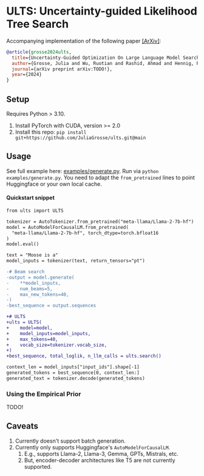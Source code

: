 # ULTS: Uncertainty-guided Likelihood Tree Search

Accompanying implementation of the following paper [[ArXiv]](TODO!):

```bib
@article{grosse2024ults,
  title={Uncertainty-Guided Optimization On Large Language Model Search Trees},
  author={Grosse, Julia and Wu, Ruotian and Rashid, Ahmad and Hennig, Philipp and Poupart, Pascal and Kristiadi, Agustinus},
  journal={arXiv preprint arXiv:TODO!},
  year={2024}
}
```

## Setup

Requires Python > 3.10.

1. Install PyTorch with CUDA, version >= 2.0
2. Install this repo: `pip install git+https://github.com/JuliaGrosse/ults.git@main`

## Usage

See full example here: [examples/generate.py](https://github.com/JuliaGrosse/ults/blob/main/examples/generate.py). Run via `python examples/generate.py`. You need to adapt the `from_pretrained` lines to point Huggingface or your own local cache.

#### Quickstart snippet

```diff
from ults import ULTS

tokenizer = AutoTokenizer.from_pretrained("meta-llama/Llama-2-7b-hf")
model = AutoModelForCausalLM.from_pretrained(
  "meta-llama/Llama-2-7b-hf", torch_dtype=torch.bfloat16
)
model.eval()

text = "Moose is a"
model_inputs = tokenizer(text, return_tensors="pt")

-# Beam search
-output = model.generate(
-    **model_inputs,
-    num_beams=5,
-    max_new_tokens=40,
-)
-best_sequence = output.sequences

+# ULTS
+ults = ULTS(
+    model=model,
+    model_inputs=model_inputs,
+    max_tokens=40,
+    vocab_size=tokenizer.vocab_size,
+)
+best_sequence, total_loglik, n_llm_calls = ults.search()

context_len = model_inputs["input_ids"].shape[-1]
generated_tokens = best_sequence[0, context_len:]
generated_text = tokenizer.decode(generated_tokens)
```

### Using the Empirical Prior

TODO!

## Caveats

1. Currently doesn't support batch generation.
2. Currently only supports Huggingface's `AutoModelForCausalLM`.
   1. E.g., supports Llama-2, Llama-3, Gemma, GPTs, Mistrals, etc.
   2. But, encoder-decoder architectures like T5 are not currently supported.
